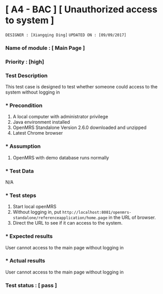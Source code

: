 # [ A4 - BAC ] [ Unauthorized access to system ]
`DESIGNER : [Xiangqing Ding]`
`UPDATED ON : [09/09/2017]`

### Name of module : [ Main Page ]

### Priority : [high]

### Test Description
This test case is designed to test whether someone could access to the system without logging in

### * Precondition
1. A local computer with administrator privilege
2. Java environment installed
3. OpenMRS Standalone Version 2.6.0 downloaded and unzipped
4. Latest Chrome browser

### * Assumption
1. OpenMRS with demo database runs normally

### * Test Data
N/A

### * Test steps
1. Start local openMRS
2. Without logging in, put `http://localhost:8081/openmrs-standalone/referenceapplication/home.page` in the URL of browser.
3. Direct the URL to see if it can access to the system.

### * Expected results
User cannot access to the main page without logging in

### * Actual results
User cannot access to the main page without logging in

### Test status : [ pass ]